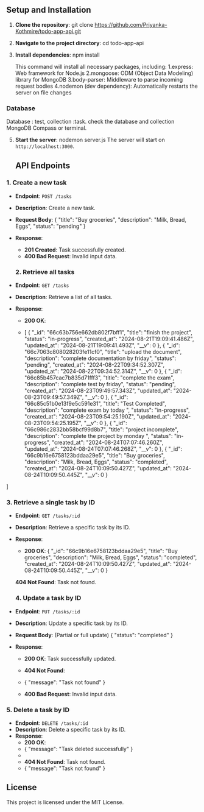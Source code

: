 ## Setup and Installation

1. **Clone the repository**:
   git clone https://github.com/Priyanka-Kothmire/todo-app-api.git

2. **Navigate to the project directory**:
    cd todo-app-api

3. **Install dependencies**:
    npm install

   This command will install all necessary packages, including:
   1.express: Web framework for Node.js
   2.mongoose: ODM (Object Data Modeling) library for MongoDB
   3.body-parser: Middleware to parse incoming request bodies
   4.nodemon (dev dependency): Automatically restarts the server on file changes

  ### Database ###
   Database : test, 
   collection :task. 
   check the database and collection MongoDB Compass or terminal.



5. **Start the server**:
     nodemon server.js
     The server will start on `http://localhost:3000`.

   ## API Endpoints

### 1. **Create a new task**

- **Endpoint**: `POST /tasks`
- **Description**: Create a new task.
- **Request Body**:
    {
        "title": "Buy groceries",
        "description": "Milk, Bread, Eggs",
        "status": "pending"
    }
  
- **Response**:
    - **201 Created**: Task successfully created.
    - **400 Bad Request**: Invalid input data.
 
  ### 2. **Retrieve all tasks**

- **Endpoint**: `GET /tasks`
- **Description**: Retrieve a list of all tasks.
- **Response**:
    - **200 OK**:
 
    - [
    {
        "_id": "66c63b756e662db802f7bff1",
        "title": "finish the project",
        "status": "in-progress",
        "created_at": "2024-08-21T19:09:41.486Z",
        "updated_at": "2024-08-21T19:09:41.493Z",
        "__v": 0
    },
    {
        "_id": "66c7063c808028203fe11cf0",
        "title": "upload the document",
        "description": "complete documentation by friday",
        "status": "pending",
        "created_at": "2024-08-22T09:34:52.307Z",
        "updated_at": "2024-08-22T09:34:52.314Z",
        "__v": 0
    },
    {
        "_id": "66c85b457cac7b835d71fff3",
        "title": "complete the exam",
        "description": "complete test by friday",
        "status": "pending",
        "created_at": "2024-08-23T09:49:57.343Z",
        "updated_at": "2024-08-23T09:49:57.349Z",
        "__v": 0
    },
    {
        "_id": "66c85c51b0e13f9e5c591e31",
        "title": "Test Completed",
        "description": "complete exam by today ",
        "status": "in-progress",
        "created_at": "2024-08-23T09:54:25.190Z",
        "updated_at": "2024-08-23T09:54:25.195Z",
        "__v": 0
    },
    {
        "_id": "66c986c2832bb58bcf99d8b7",
        "title": "project incomplete",
        "description": "complete the project by monday ",
        "status": "in-progress",
        "created_at": "2024-08-24T07:07:46.260Z",
        "updated_at": "2024-08-24T07:07:46.268Z",
        "__v": 0
    },
    {
        "_id": "66c9b16e6758123bddaa29e5",
        "title": "Buy groceries",
        "description": "Milk, Bread, Eggs",
        "status": "completed",
        "created_at": "2024-08-24T10:09:50.427Z",
        "updated_at": "2024-08-24T10:09:50.445Z",
        "__v": 0
    }

]

### 3. **Retrieve a single task by ID**

- **Endpoint**: `GET /tasks/:id`
- **Description**: Retrieve a specific task by its ID.
- **Response**:
    - **200 OK**:
      {
        "_id": "66c9b16e6758123bddaa29e5",
        "title": "Buy groceries",
        "description": "Milk, Bread, Eggs",
        "status": "completed",
        "created_at": "2024-08-24T10:09:50.427Z",
        "updated_at": "2024-08-24T10:09:50.445Z",
        "__v": 0
      }

  **404 Not Found**: Task not found.

  ### 4. **Update a task by ID**

- **Endpoint**: `PUT /tasks/:id`
- **Description**: Update a specific task by its ID.
- **Request Body**: (Partial or full update)
    {
        "status": "completed"
    }
  
- **Response**:
    - **200 OK**: Task successfully updated.
      
    - **404 Not Found**:
    -  { "message": "Task not found" }

    - **400 Bad Request**: Invalid input data.

 ### 5. **Delete a task by ID**

- **Endpoint**: `DELETE /tasks/:id`
- **Description**: Delete a specific task by its ID.
- **Response**:
    - **200 OK**:
    - { "message": "Task deleted successfully" }
    - 
    - **404 Not Found**: Task not found.
    - { "message": "Task not found" }

 
## License

This project is licensed under the MIT License.

